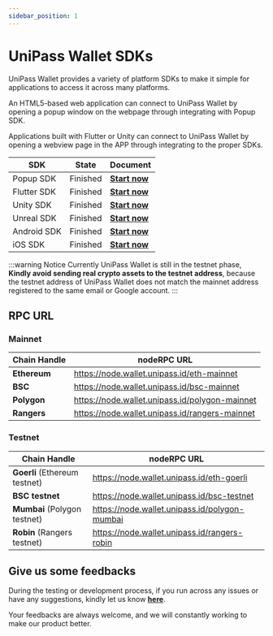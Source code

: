```yaml
---
sidebar_position: 1
---
```


# UniPass Wallet SDKs

UniPass Wallet provides a variety of platform SDKs to make it simple for applications to access it across many platforms.

An HTML5-based web application can connect to UniPass Wallet by opening a popup window on the webpage through integrating with Popup SDK.

Applications built with Flutter or Unity can connect to UniPass Wallet by opening a webview page in the APP through integrating to the proper SDKs.

| SDK         | State    | Document                                         |
| ----------- | -------- | ------------------------------------------------ |
| Popup SDK   | Finished | [**Start now**](./popup-sdk/01-quick-start.md)   |
| Flutter SDK | Finished | [**Start now**](./flutter-sdk/01-quick-start.md) |
| Unity SDK   | Finished | [**Start now**](./unity-sdk/01-quick-start.md)   |
| Unreal SDK  | Finished | [**Start now**](./unreal-sdk/01-quick-start.md)  |
| Android SDK | Finished | [**Start now**](./android-sdk/01-quick-start.md) |
| iOS SDK     | Finished | [**Start now**](./ios-sdk/01-quick-start.md)     |

:::warning Notice
Currently UniPass Wallet is still in the testnet phase, **Kindly avoid sending real crypto assets to the testnet address**, because the testnet address of UniPass Wallet does not match the mainnet address registered to the same email or Google account.
:::

## RPC URL

### Mainnet

| Chain Handle | nodeRPC URL                                    |
| ------------ | ---------------------------------------------- |
| **Ethereum** | https://node.wallet.unipass.id/eth-mainnet     |
| **BSC**      | https://node.wallet.unipass.id/bsc-mainnet     |
| **Polygon**  | https://node.wallet.unipass.id/polygon-mainnet |
| **Rangers**  | https://node.wallet.unipass.id/rangers-mainnet |

### Testnet

| Chain Handle                  | nodeRPC URL                                   |
| ----------------------------- | --------------------------------------------- |
| **Goerli** (Ethereum testnet) | https://node.wallet.unipass.id/eth-goerli     |
| **BSC testnet**               | https://node.wallet.unipass.id/bsc-testnet    |
| **Mumbai** (Polygon testnet)  | https://node.wallet.unipass.id/polygon-mumbai |
| **Robin** (Rangers testnet)   | https://node.wallet.unipass.id/rangers-robin  |

## Give us some feedbacks

During the testing or development process, if you run across any issues or have any suggestions, kindly let us know [**here**](https://unipass.canny.io/feedback).

Your feedbacks are always welcome, and we will constantly working to make our product better.

